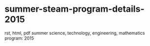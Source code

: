 # summer-steam-program-details-2015
rst, html, pdf summer science, technology, engineering, mathematics program: 2015
